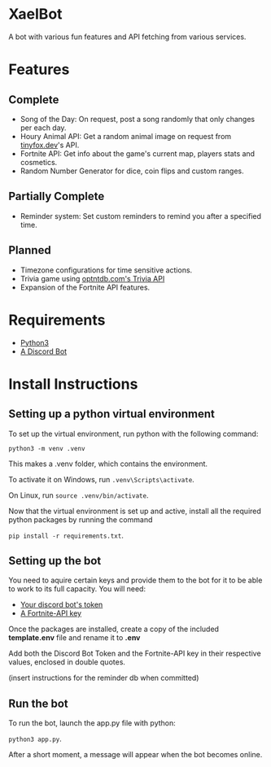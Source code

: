# XaelBot
A bot with various fun features and API fetching from various services.
# Features
## Complete
* Song of the Day: On request, post a song randomly that only changes per each day.
* Houry Animal API: Get a random animal image on request from [tinyfox.dev](https://tinyfox.dev/)'s API.
* Fortnite API: Get info about the game's current map, players stats and cosmetics.
* Random Number Generator for dice, coin flips and custom ranges.
## Partially Complete
* Reminder system: Set custom reminders to remind you after a specified time.
## Planned
* Timezone configurations for time sensitive actions.
* Trivia game using [optntdb.com's Trivia API](https://opentdb.com/api_config.php)
* Expansion of the Fortnite API features.
# Requirements
* [Python3](https://www.python.org/downloads/)
* [A Discord Bot](https://discord.com/developers/applications/)

# Install Instructions

## Setting up a python virtual environment
To set up the virtual environment, run python with the following command:

`python3 -m venv .venv`

This makes a .venv folder, which contains the environment.

To activate it on Windows, run 
`.venv\Scripts\activate`.

On Linux, run
`source .venv/bin/activate`.

Now that the virtual environment is set up and active, install all the required python packages by running the command

`pip install -r requirements.txt`.

## Setting up the bot

You need to aquire certain keys and provide them to the bot for it to be able to work to its full capacity. You will need:
* [Your discord bot's token](https://discord.com/developers/applications/)
* [A Fortnite-API key](https://dash.fortnite-api.com/account)

Once the packages are installed, create a copy of the included <b>template.env</b> file and rename it to <b>.env</b>

Add both the Discord Bot Token and the Fortnite-API key in their respective values, enclosed in double quotes.

(insert instructions for the reminder db when committed)

## Run the bot

To run the bot, launch the app.py file with python:

`python3 app.py`.

After a short moment, a message will appear when the bot becomes online.
